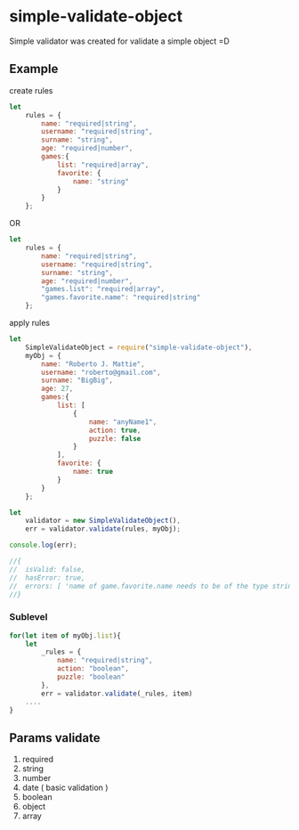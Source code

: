 # simple-validate-object

Simple validator was created for validate a simple object =D

## Example

create rules

```javascript
let
	rules = {
		name: "required|string",
		username: "required|string",
		surname: "string",
		age: "required|number",
		games:{
			list: "required|array",
			favorite: {
				name: "string"
			}
		}
	};
```
OR
```javascript
let
	rules = {
		name: "required|string",
		username: "required|string",
		surname: "string",
		age: "required|number",
		"games.list": "required|array",
		"games.favorite.name": "required|string"
	};
```

apply rules

```javascript
let 
	SimpleValidateObject = require("simple-validate-object"),
	myObj = {
		name: "Roberto J. Mattie",
		username: "roberto@gmail.com",
		surname: "BigBig",
		age: 27,
		games:{
			list: [
				{
					name: "anyName1",
					action: true,
					puzzle: false
				}
			],
			favorite: {
				name: true
			}
		}
	};
```

```javascript
let
	validator = new SimpleValidateObject(),
	err = validator.validate(rules, myObj);

console.log(err);

//{
//	isValid: false,
//	hasError: true,
//	errors: [ 'name of game.favorite.name needs to be of the type string' ]
//}
```

### Sublevel

```javascript
for(let item of myObj.list){
	let
		_rules = {
			name: "required|string",
			action: "boolean",
			puzzle: "boolean"
		},
		err = validator.validate(_rules, item)
	....
}
```

## Params validate

 1. required
 2. string
 3. number
 4. date ( basic validation )
 5. boolean
 6. object
 7. array

